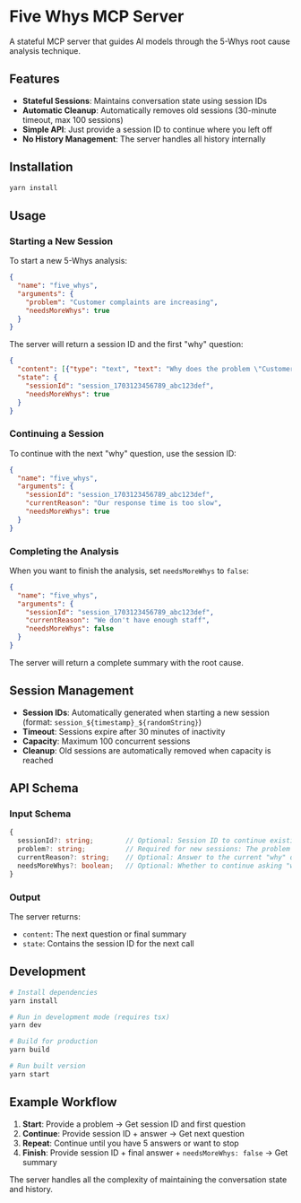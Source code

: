 # Five Whys MCP Server

A stateful MCP server that guides AI models through the 5-Whys root cause analysis technique.

## Features

- **Stateful Sessions**: Maintains conversation state using session IDs
- **Automatic Cleanup**: Automatically removes old sessions (30-minute timeout, max 100 sessions)
- **Simple API**: Just provide a session ID to continue where you left off
- **No History Management**: The server handles all history internally

## Installation

```bash
yarn install
```

## Usage

### Starting a New Session

To start a new 5-Whys analysis:

```json
{
  "name": "five_whys",
  "arguments": {
    "problem": "Customer complaints are increasing",
    "needsMoreWhys": true
  }
}
```

The server will return a session ID and the first "why" question:

```json
{
  "content": [{"type": "text", "text": "Why does the problem \"Customer complaints are increasing\" occur?"}],
  "state": {
    "sessionId": "session_1703123456789_abc123def",
    "needsMoreWhys": true
  }
}
```

### Continuing a Session

To continue with the next "why" question, use the session ID:

```json
{
  "name": "five_whys",
  "arguments": {
    "sessionId": "session_1703123456789_abc123def",
    "currentReason": "Our response time is too slow",
    "needsMoreWhys": true
  }
}
```

### Completing the Analysis

When you want to finish the analysis, set `needsMoreWhys` to `false`:

```json
{
  "name": "five_whys",
  "arguments": {
    "sessionId": "session_1703123456789_abc123def",
    "currentReason": "We don't have enough staff",
    "needsMoreWhys": false
  }
}
```

The server will return a complete summary with the root cause.

## Session Management

- **Session IDs**: Automatically generated when starting a new session (format: `session_${timestamp}_${randomString}`)
- **Timeout**: Sessions expire after 30 minutes of inactivity
- **Capacity**: Maximum 100 concurrent sessions
- **Cleanup**: Old sessions are automatically removed when capacity is reached

## API Schema

### Input Schema

```typescript
{
  sessionId?: string;        // Optional: Session ID to continue existing session
  problem?: string;          // Required for new sessions: The problem to analyze
  currentReason?: string;    // Optional: Answer to the current "why" question
  needsMoreWhys?: boolean;   // Optional: Whether to continue asking "why" (defaults to true if not provided)
}
```

### Output

The server returns:
- `content`: The next question or final summary
- `state`: Contains the session ID for the next call

## Development

```bash
# Install dependencies
yarn install

# Run in development mode (requires tsx)
yarn dev

# Build for production
yarn build

# Run built version
yarn start
```

## Example Workflow

1. **Start**: Provide a problem → Get session ID and first question
2. **Continue**: Provide session ID + answer → Get next question
3. **Repeat**: Continue until you have 5 answers or want to stop
4. **Finish**: Provide session ID + final answer + `needsMoreWhys: false` → Get summary

The server handles all the complexity of maintaining the conversation state and history. 